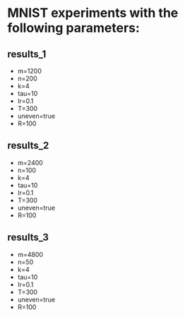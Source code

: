 # MNIST experiments with the following parameters:

## results_1

- m=1200
- n=200
- k=4
- tau=10
- lr=0.1
- T=300
- uneven=true
- R=100

## results_2

- m=2400
- n=100
- k=4
- tau=10
- lr=0.1
- T=300
- uneven=true
- R=100

## results_3

- m=4800
- n=50
- k=4
- tau=10
- lr=0.1
- T=300
- uneven=true
- R=100
